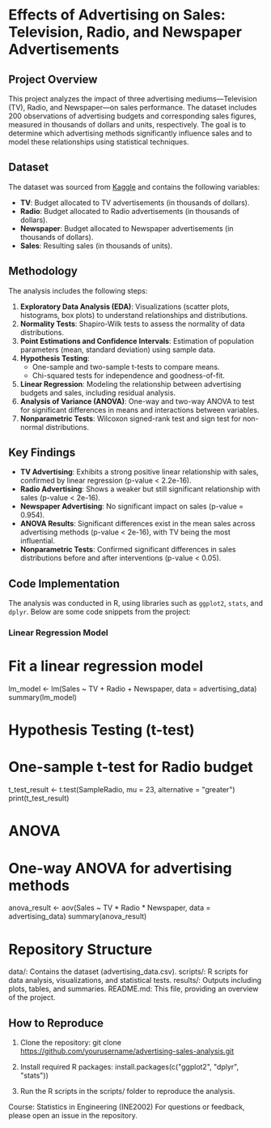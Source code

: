 # Effects of Advertising on Sales: Television, Radio, and Newspaper Advertisements

## Project Overview
This project analyzes the impact of three advertising mediums—Television (TV), Radio, and Newspaper—on sales performance. The dataset includes 200 observations of advertising budgets and corresponding sales figures, measured in thousands of dollars and units, respectively. The goal is to determine which advertising methods significantly influence sales and to model these relationships using statistical techniques.

## Dataset
The dataset was sourced from [Kaggle](https://www.kaggle.com/datasets/ashydv/advertising-dataset) and contains the following variables:
- **TV**: Budget allocated to TV advertisements (in thousands of dollars).
- **Radio**: Budget allocated to Radio advertisements (in thousands of dollars).
- **Newspaper**: Budget allocated to Newspaper advertisements (in thousands of dollars).
- **Sales**: Resulting sales (in thousands of units).

## Methodology
The analysis includes the following steps:
1. **Exploratory Data Analysis (EDA)**: Visualizations (scatter plots, histograms, box plots) to understand relationships and distributions.
2. **Normality Tests**: Shapiro-Wilk tests to assess the normality of data distributions.
3. **Point Estimations and Confidence Intervals**: Estimation of population parameters (mean, standard deviation) using sample data.
4. **Hypothesis Testing**: 
   - One-sample and two-sample t-tests to compare means.
   - Chi-squared tests for independence and goodness-of-fit.
5. **Linear Regression**: Modeling the relationship between advertising budgets and sales, including residual analysis.
6. **Analysis of Variance (ANOVA)**: One-way and two-way ANOVA to test for significant differences in means and interactions between variables.
7. **Nonparametric Tests**: Wilcoxon signed-rank test and sign test for non-normal distributions.

## Key Findings
- **TV Advertising**: Exhibits a strong positive linear relationship with sales, confirmed by linear regression (p-value < 2.2e-16).
- **Radio Advertising**: Shows a weaker but still significant relationship with sales (p-value < 2e-16).
- **Newspaper Advertising**: No significant impact on sales (p-value = 0.954).
- **ANOVA Results**: Significant differences exist in the mean sales across advertising methods (p-value < 2e-16), with TV being the most influential.
- **Nonparametric Tests**: Confirmed significant differences in sales distributions before and after interventions (p-value < 0.05).

## Code Implementation
The analysis was conducted in R, using libraries such as `ggplot2`, `stats`, and `dplyr`. Below are some code snippets from the project:

### Linear Regression Model

# Fit a linear regression model
lm_model <- lm(Sales ~ TV + Radio + Newspaper, data = advertising_data)
summary(lm_model)

# Hypothesis Testing (t-test)
# One-sample t-test for Radio budget
t_test_result <- t.test(SampleRadio, mu = 23, alternative = "greater")
print(t_test_result)

# ANOVA

# One-way ANOVA for advertising methods
anova_result <- aov(Sales ~ TV * Radio * Newspaper, data = advertising_data)
summary(anova_result)


# Repository Structure

data/: Contains the dataset (advertising_data.csv).
scripts/: R scripts for data analysis, visualizations, and statistical tests.
results/: Outputs including plots, tables, and summaries.
README.md: This file, providing an overview of the project.

## How to Reproduce

1. Clone the repository:
git clone https://github.com/yourusername/advertising-sales-analysis.git

3. Install required R packages:
install.packages(c("ggplot2", "dplyr", "stats"))

5. Run the R scripts in the scripts/ folder to reproduce the analysis.

Course: Statistics in Engineering (INE2002)
For questions or feedback, please open an issue in the repository.
